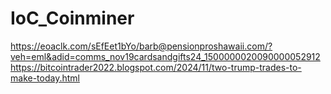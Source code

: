 # IoC_Coinminer
https://eoaclk.com/sEfEet1bYo/barb@pensionproshawaii.com/?veh=eml&adid=comms_nov19cardsandgifts24_1500000020090000052912
https://bitcointrader2022.blogspot.com/2024/11/two-trump-trades-to-make-today.html
